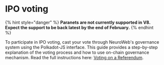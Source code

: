 # IPO voting

{% hint style="danger" %}
**Paranets are not currently supported in V8. Expect the support to be back latest by the end of February.**
{% endhint %}

To participate in IPO voting, cast your vote through NeuroWeb's governance system using the Polkadot-JS interface. This guide provides a step-by-step explanation of the voting process and how to use on-chain governance mechanism. Read the full instructions here: [Voting on a Referendum](https://docs.neuroweb.ai/on-chain-governance/voting-on-a-referendum).
